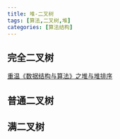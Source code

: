 ```yaml
---
title: 堆-二叉树
tags: [算法,二叉树,堆]
categories: [算法结构]
---
```

## 完全二叉树
[重温《数据结构与算法》之堆与堆排序](https://mp.weixin.qq.com/s/4_5t-2qn11qC-qh328v3NA)
## 普通二叉树

## 满二叉树




